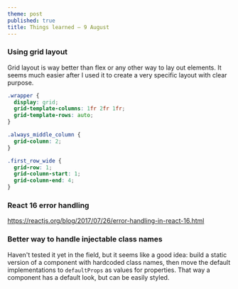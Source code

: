 ```yaml
---
theme: post
published: true
title: Things learned – 9 August
---
```

### Using grid layout
Grid layout is way better than flex or any other way to lay out elements. It seems much easier after I used it to create a very specific layout with clear purpose.
```css
.wrapper {
  display: grid;
  grid-template-columns: 1fr 2fr 1fr;
  grid-template-rows: auto;
}

.always_middle_column {
  grid-column: 2;
}

.first_row_wide {
  grid-row: 1;
  grid-column-start: 1;
  grid-column-end: 4;
}
```

### React 16 error handling
https://reactjs.org/blog/2017/07/26/error-handling-in-react-16.html

### Better way to handle injectable class names
Haven't tested it yet in the field, but it seems like a good idea: build a static version of a component with hardcoded class names, then move the default implementations to `defaultProps` as values for properties. That way a component has a default look, but can be easily styled.
